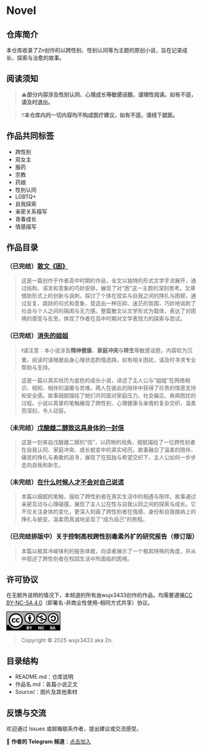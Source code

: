 # Novel

## 仓库简介

本仓库收录了Zn创作的以跨性别、性别认同等为主题的原创小说，旨在记录成长、探索与治愈的故事。

## 阅读须知

> ⚠️**部分内容涉及性别认同、心理成长等敏感话题，请理性阅读。如有不适，请及时退出。**

> ‼️**本仓库内的一切内容均不构成医疗建议，如有不适，请线下就医。**

## 作品共同标签

- 跨性别
- 双女主
- 服药
- 宗教
- 药娘
- 性别认同
- LGBTQ+
- 自我探索
- 亲密关系描写
- 青春成长
- 情感描写

## 作品目录

### （已完结）[散文《困》](./散文%20《困》.pdf)

> 这是一篇创作于作者高中时期的作品，全文以独特的形式文学手法展开，通过结构、语言和意象的巧妙安排，展现了对“困”这一主题的深刻思考。文章借助形式上的创新与讽刺，探讨了个体在现实与自我之间的挣扎与困顿，通过反复、跳跃的句式和意象，营造出一种压抑、迷茫的氛围，巧妙地讽刺了社会与个人之间的隔阂与无力感。整篇散文以文学形式为载体，表达了对困境的感受与反思，体现了作者在高中时期对文学表现力的探索与尝试。

### （已完结）[消失的姐姐](./消失的姐姐.md)

> ❗️请注意：本小说涉及**精神健康**、**家庭冲突**与**转生**等敏感话题，内容较为沉重。阅读时请根据自身心理状态酌情选择。如有相关困扰，请及时寻求专业帮助与支持。

> 这是一篇以真实经历为底色的成长小说，讲述了主人公与“姐姐”在网络相识、相知、相伴的温暖与苦难。两人在彼此的陪伴中获得了珍贵的情感支持和安全感。故事细腻描绘了她们共同面对家庭压力、社会偏见、疾病困扰的过程。小说以真挚的笔触展现了跨性别、心理健康与亲情的复杂交织，温柔而深刻，令人动容。

### （未完结）[戊酸雌二醇致这具身体的一封信](./戊酸雌二醇致这具身体的一封信.md)

> 这是一封来自戊酸雌二醇的“信”，以药物的视角，细腻描绘了一位跨性别者在自我认同、家庭冲突、成长蜕变中的真实经历。故事融合了温柔的陪伴、痛苦的挣扎与勇敢的追寻，展现了在孤独与希望交织下，主人公如何一步步走向自我和新生。

### （未完结）[在什么时候人才不会对自己说谎](./在什么时候人才不会对自己说谎.md)

> 本篇以细腻的笔触，描绘了跨性别者在真实生活中的相遇与陪伴。故事通过亲密互动与心理碰撞，展现了主人公在性与自我认同之间的探索与成长。它不仅关注身体的变化，更深入刻画了跨性别者在情感、身份和自我接纳上的挣扎与蜕变，温柔而真诚地呈现了“成为自己”的旅程。

### （已完结排版中）关于控制高校跨性别毒素外扩的研究报告（修订版）

> 本篇以极其冷峻锋利的报告体裁，向读者展示了一个极其特殊的角度，并从中叙述了跨性别者在校园生活中所面临的困境。

## 许可协议

在无额外说明的情况下，本频道的所有由wujx3433创作的作品，均需要遵循[CC BY-NC-SA 4.0](https://creativecommons.org/licenses/by-nc-sa/4.0/)（即署名-非商业性使用-相同方式共享）协议。

<img src="./Source/Cc-by-nc-sa_icon.svg.png" alt="CC BY-NC-SA" height="50">

> Copyright © 2025 wujx3433 aka Zn.

## 目录结构

- README.md：仓库说明
- 作品名.md：各篇小说正文
- Source/：图片及其他素材

## 反馈与交流

欢迎通过 Issues 或邮箱联系作者，提出建议或交流感受。

📢 **作者的 Telegram 频道**：[点击加入](https://t.me/ZnP_mansion)

